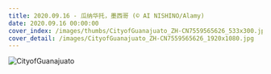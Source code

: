 ```yaml
---
title: 2020.09.16 - 瓜纳华托，墨西哥 (© AI NISHINO/Alamy)
date: 2020.09.16 00:00:00
cover_index: /images/thumbs/CityofGuanajuato_ZH-CN7559565626_533x300.jpg
cover_detail: /images/CityofGuanajuato_ZH-CN7559565626_1920x1080.jpg
---
```


![CityofGuanajuato](/images/CityofGuanajuato_ZH-CN7559565626_1920x1080.jpg)
